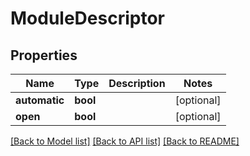 # ModuleDescriptor

## Properties
Name | Type | Description | Notes
------------ | ------------- | ------------- | -------------
**automatic** | **bool** |  | [optional] 
**open** | **bool** |  | [optional] 

[[Back to Model list]](../README.md#documentation-for-models) [[Back to API list]](../README.md#documentation-for-api-endpoints) [[Back to README]](../README.md)


